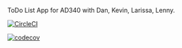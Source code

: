 ToDo List App for AD340 with Dan, Kevin, Larissa, Lenny.

[![CircleCI](https://circleci.com/gh/lbrown51/WhatDo.svg?style=svg&circle-token=af8db8653c7bc60f3db6905611a05c3605b453f2)](https://circleci.com/gh/lbrown51/WhatDo)

[![codecov](https://codecov.io/gh/lbrown51/WhatDo/branch/master/graph/badge.svg?token=LmpK5Lxoj9)](https://codecov.io/gh/lbrown51/WhatDo)

